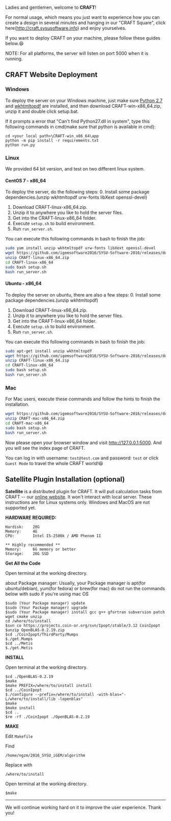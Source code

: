 Ladies and gentlemen, welcome to **CRAFT**!

For normal usage, which means you just want to experience how you can create a design in several minutes and hanging in our "CRAFT Square", click here(http://craft.sysusoftware.info) and enjoy yourselves.

If you want to deploy CRAFT on your machine, please follow these  guides below.😆

NOTE: For all platforms, the server will listen on port 5000 when it is running.

## CRAFT Website Deployment

### Windows
To deploy the server on your Windows machine, just make sure [Python 2.7](https://www.python.org/downloads/) and [wkhtmltopdf](http://wkhtmltopdf.org/downloads.html) are installed, and then download CRAFT-win-x86_64.zip, unzip it and double click setup.bat.

If it prompts a error that "Can't find Python27.dll in system", type this following commands in cmd(make sure that python is available in cmd):

```
cd <your local path>\CRAFT-win_x86_64\app
python -m pip install -r requirements.txt
python run.py
```

### Linux
We provided 64 bit version, and test on two different linux system.

#### CentOS 7 - x86_64

To deploy the server, do the following steps:
0. Install some package dependencies.(unzip wkhtmltopdf urw-fonts libXext openssl-devel)
1. Download CRAFT-linux-x86_64.zip.
2. Unzip it to anywhere you like to hold the server files.
3. Get into the CRAFT-linux-x86_64 folder.
4. Execute `setup.sh` to build environment.
5. Run `run_server.sh`.

You can execute this following commands in bash to finish the job:
```bash
sudo yum install unzip wkhtmltopdf urw-fonts libXext openssl-devel
wget https://github.com/igemsoftware2016/SYSU-Software-2016/releases/download/1.0.0/CRAFT-linux-x86_64.zip
unzip CRAFT-linux-x86_64.zip
cd CRAFT-linux-x86_64
sudo bash setup.sh
bash run_server.sh
```


#### Ubuntu - x86_64

To deploy the server on ubuntu, there are also a few steps:
0. Install some package dependencies.(unzip wkhtmltopdf)
1. Download CRAFT-linux-x86_64.zip.
2. Unzip it to anywhere you like to hold the server files.
3. Get into the CRAFT-linux-x86_64 folder.
4. Execute `setup.sh` to build environment.
5. Run `run_server.sh`.

You can execute this following commands in bash to finish the job:
```bash
sudo apt-get install unzip wkhtmltopdf
wget https://github.com/igemsoftware2016/SYSU-Software-2016/releases/download/1.0.0/CRAFT-linux-x86_64.zip
unzip CRAFT-linux-x86_64.zip
cd CRAFT-linux-x86_64
sudo bash setup.sh
bash run_server.sh
```


### Mac
For Mac users, execute these commands and follow the hints to finish the installation.

```bash
wget https://github.com/igemsoftware2016/SYSU-Software-2016/releases/download/1.0.0/CRAFT-mac-x86_64.zip
unzip CRAFT-mac-x86_64.zip
cd CRAFT-mac-x86_64
sudo bash setup.sh
bash run_server.sh
```

Now please open your browser window and visit http://127.0.0.1:5000. And you will see the index page of CRAFT.

You can log in with username: `test@test.com` and password: `test` or click `Guest Mode` to travel the whole CRAFT world!😆


## Satellite Plugin Installation (optional)
**Satellite** is a distributed plugin for CRAFT. It will pull calculation tasks from CRAFT -- our [online website](http://craft.sysusoftware.info).
It won't interact with local server.
These instructions are for Linux systems only. Windows and MacOS are not supported yet.

 **HARDWARE REQUIRED:**
```
Hardisk:	20G
Memory:		4G
CPU:		Intel I5-2500k / AMD Phenom II 

** Highly recommended **
Memory:		6G memory or better
Storage:	20G SSD
```

**Get All the Code**

Open terminal at the working directory.

about Package manager: Usually, your Package manager is apt(for ubuntu/debian), yum(for fedora) or brew(for mac)
do not run the commands below with sudo if you're using mac OS
```
$sudo (Your Package manager) update
$sudo (Your Package manager) upgrade
$sudo (Your Package manager) install gcc g++ gfortran subversion patch wget cmake unzip
cd /where/to/install
$svn co https://projects.coin-or.org/svn/Ipopt/stable/3.12 CoinIpopt
$unzip OpenBLAS-0.2.19.zip
$cd ./CoinIpopt/ThirdParty/Mumps
$./get.Mumps
$cd ../Metis
$./get.Metis
```

 **INSTALL**

Open terminal at the working directory.
```
$cd ./OpenBLAS-0.2.19
$make
$make PREFIX=/where/to/install install
$cd ../CoinIpopt
$./configure --prefix=/where/to/install -with-blas="-L/where/to/install/lib -lopenblas"
$make
$make install
$cd ..
$rm -rf ./CoinIpopt ./OpenBLAS-0.2.19
```

 **MAKE**

Edit `Makefile`

Find

`/home/ngzm/2016_SYSU_iGEM/algorithm`

Replace with

`/where/to/install`

Open terminal at the working directory.
```
$make
```

***
We will continue working hard on it to improve the user experience.
Thank you!